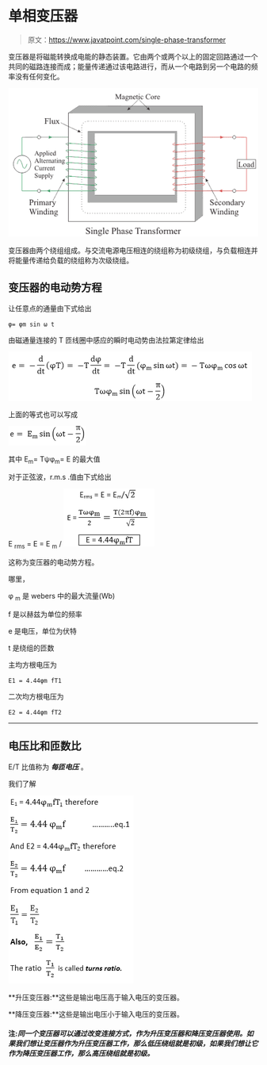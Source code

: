 # 单相变压器

> 原文：<https://www.javatpoint.com/single-phase-transformer>

变压器是将磁能转换成电能的静态装置。它由两个或两个以上的固定回路通过一个共同的磁路连接而成；能量传递通过该电路进行，而从一个电路到另一个电路的频率没有任何变化。

![Single Phase Transformer](img/91bf8a27fcfaf99b19026deadccf9244.png)

变压器由两个绕组组成。与交流电源电压相连的绕组称为初级绕组，与负载相连并将能量传递给负载的绕组称为次级绕组。

## 变压器的电动势方程

让任意点的通量由下式给出

```
φ= φm sin ω t

```

由磁通量连接的 T 匝线圈中感应的瞬时电动势由法拉第定律给出

![Single Phase Transformer](img/94dedcac3bc11a5d0721b33068488e3a.png)

上面的等式也可以写成

![Single Phase Transformer](img/d0439816bf6438a46835446658e1ff3e.png)

其中 E<sub>m</sub>= Tψφ<sub>m</sub>= E 的最大值

对于正弦波，r.m.s .值由下式给出

E <sub>rms</sub> = E = E <sub>m</sub> / ![Single Phase Transformer](img/bbf5960a3598463fdb8ae806eeb4e4ea.png)

这称为变压器的电动势方程。

哪里，

φ <sub>m</sub> 是 webers 中的最大流量(Wb)

f 是以赫兹为单位的频率

e 是电压，单位为伏特

t 是绕组的匝数

主均方根电压为

```
E1 = 4.44φm fT1

```

二次均方根电压为

```
E2 = 4.44φm fT2

```

* * *

## 电压比和匝数比

E/T 比值称为 ***每匝电压*** 。

我们了解

![Single Phase Transformer](img/cd972f96488043997468f79705eb90fe.png)

**升压变压器:**这些是输出电压高于输入电压的变压器。

**降压变压器:**这些是输出电压小于输入电压的变压器。

#### 注:*同一个变压器可以通过改变连接方式，作为升压变压器和降压变压器使用。如果我们想让变压器作为升压变压器工作，那么低压绕组就是初级，如果我们想让它作为降压变压器工作，那么高压绕组就是初级。*